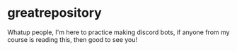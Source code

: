 # greatrepository
Whatup people, I'm here to practice making discord bots, if anyone from
my course is reading this, then good to see you!
